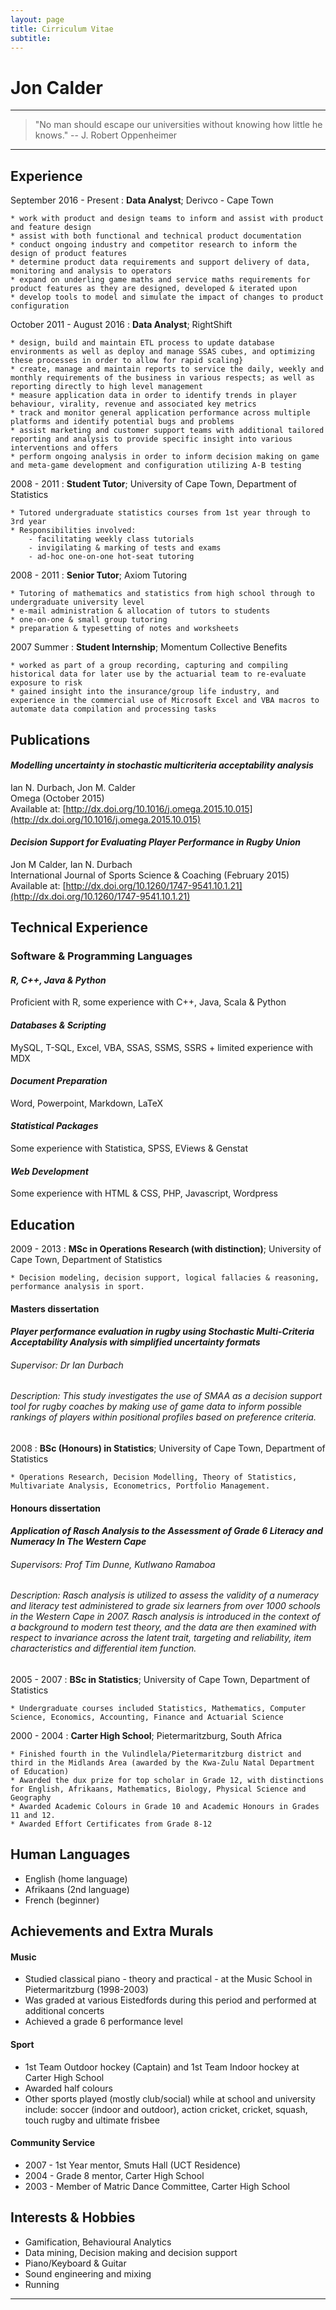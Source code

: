 ```yaml
---
layout: page
title: Cirriculum Vitae
subtitle: 
---
```


Jon Calder
============

----

>  "No man should escape our universities without knowing how little he knows." -- J. Robert Oppenheimer

----

Experience
---------

September 2016 - Present
:   **Data Analyst**; Derivco - Cape Town

    * work with product and design teams to inform and assist with product and feature design
    * assist with both functional and technical product documentation
    * conduct ongoing industry and competitor research to inform the design of product features
    * determine product data requirements and support delivery of data, monitoring and analysis to operators
    * expand on underling game maths and service maths requirements for product features as they are designed, developed & iterated upon
    * develop tools to model and simulate the impact of changes to product configuration

October 2011 - August 2016
:   **Data Analyst**; RightShift

    * design, build and maintain ETL process to update database environments as well as deploy and manage SSAS cubes, and optimizing these processes in order to allow for rapid scaling}
    * create, manage and maintain reports to service the daily, weekly and monthly requirements of the business in various respects; as well as reporting directly to high level management
    * measure application data in order to identify trends in player behaviour, virality, revenue and associated key metrics
    * track and monitor general application performance across multiple platforms and identify potential bugs and problems
    * assist marketing and customer support teams with additional tailored reporting and analysis to provide specific insight into various interventions and offers
    * perform ongoing analysis in order to inform decision making on game and meta-game development and configuration utilizing A-B testing
    
2008 - 2011
:   **Student Tutor**; University of Cape Town, Department of Statistics

    * Tutored undergraduate statistics courses from 1st year through to 3rd year
    * Responsibilities involved:
        - facilitating weekly class tutorials
        - invigilating & marking of tests and exams
        - ad-hoc one-on-one hot-seat tutoring

2008 - 2011
:   **Senior Tutor**; Axiom Tutoring

    * Tutoring of mathematics and statistics from high school through to undergraduate university level
    * e-mail administration & allocation of tutors to students
    * one-on-one & small group tutoring
    * preparation & typesetting of notes and worksheets
    
2007 Summer
:   **Student Internship**; Momentum Collective Benefits

    * worked as part of a group recording, capturing and compiling historical data for later use by the actuarial team to re-evaluate exposure to risk
    * gained insight into the insurance/group life industry, and experience in the commercial use of Microsoft Excel and VBA macros to automate data compilation and processing tasks

Publications
------------

#### _Modelling uncertainty in stochastic multicriteria acceptability analysis_
Ian N. Durbach, Jon M. Calder   
Omega (October 2015)  
Available at: [http://dx.doi.org/10.1016/j.omega.2015.10.015](http://dx.doi.org/10.1016/j.omega.2015.10.015)
					
#### _Decision Support for Evaluating Player Performance in Rugby Union_
Jon M Calder, Ian N. Durbach   
International Journal of Sports Science & Coaching (February 2015)  
Available at: [http://dx.doi.org/10.1260/1747-9541.10.1.21](http://dx.doi.org/10.1260/1747-9541.10.1.21)

Technical Experience
--------------------

### Software & Programming Languages

#### _R, C++, Java & Python_
Proficient with R, some experience with C++, Java, Scala \& Python

#### _Databases & Scripting_
MySQL, T-SQL, Excel, VBA, SSAS, SSMS, SSRS + limited experience with MDX

#### _Document Preparation_
Word, Powerpoint, Markdown, LaTeX

#### _Statistical Packages_
Some experience with Statistica, SPSS, EViews & Genstat

#### _Web Development_
Some experience with HTML & CSS, PHP, Javascript, Wordpress

Education
----------

2009 - 2013
:   **MSc in Operations Research (with distinction)**; University of Cape Town, Department of Statistics

    * Decision modeling, decision support, logical fallacies & reasoning, performance analysis in sport.
    
#### Masters dissertation

#### _Player performance evaluation in rugby using Stochastic Multi-Criteria Acceptability Analysis with simplified uncertainty formats_

###### Supervisor: Dr Ian Durbach

###### Description: This study investigates the use of SMAA as a decision support tool for rugby coaches by making use of game data to inform possible rankings of players within positional profiles based on preference criteria.
    
2008
:   **BSc (Honours) in Statistics**; University of Cape Town, Department of Statistics

    * Operations Research, Decision Modelling, Theory of Statistics, Multivariate Analysis, Econometrics, Portfolio Management.
    
#### Honours dissertation

#### _Application of Rasch Analysis to the Assessment of Grade 6 Literacy and Numeracy In The Western Cape_

###### Supervisors: Prof Tim Dunne, Kutlwano Ramaboa

###### Description: Rasch analysis is utilized to assess the validity of a numeracy and literacy test administered to grade six learners from over 1000 schools in the Western Cape in 2007. Rasch analysis is introduced in the context of a background to modern test theory, and the data are then examined with respect to invariance across the latent trait, targeting and reliability, item characteristics and differential item function.

2005 - 2007
:   **BSc in Statistics**; University of Cape Town, Department of Statistics

    * Undergraduate courses included Statistics, Mathematics, Computer Science, Economics, Accounting, Finance and Actuarial Science

2000 - 2004
:   **Carter High School**; Pietermaritzburg, South Africa

    * Finished fourth in the Vulindlela/Pietermaritzburg district and third in the Midlands Area (awarded by the Kwa-Zulu Natal Department of Education)
    * Awarded the dux prize for top scholar in Grade 12, with distinctions for English, Afrikaans, Mathematics, Biology, Physical Science and Geography
    * Awarded Academic Colours in Grade 10 and Academic Honours in Grades 11 and 12.
    * Awarded Effort Certificates from Grade 8-12

Human Languages
---------------

* English (home language)
* Afrikaans (2nd language)
* French (beginner)
  
Achievements and Extra Murals
-----------------------------

#### Music
  * Studied classical piano - theory and practical - at the Music School in Pietermaritzburg (1998-2003)
  * Was graded at various Eistedfords during this period and performed at additional concerts
  * Achieved a grade 6 performance level

#### Sport
  * 1st Team Outdoor hockey (Captain) and 1st Team Indoor hockey at Carter High School
  * Awarded half colours
  * Other sports played (mostly club/social) while at school and university include: soccer (indoor and outdoor), action cricket, cricket, squash, touch rugby and ultimate frisbee
 
#### Community Service
  * 2007 - 1st Year mentor, Smuts Hall (UCT Residence)
  * 2004 - Grade 8 mentor, Carter High School
  * 2003 - Member of Matric Dance Committee, Carter High School

Interests & Hobbies
--------------------
* Gamification, Behavioural Analytics
* Data mining, Decision making and decision support
* Piano/Keyboard & Guitar
* Sound engineering and mixing
* Running

----
